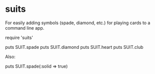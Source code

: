 suits
=====

For easily adding symbols (spade, diamond, etc.) for playing cards to a command line app.

require 'suits'

puts SUIT.spade
puts SUIT.diamond
puts SUIT.heart
puts SUIT.club

Also: 

puts SUIT.spade(:solid => true)
